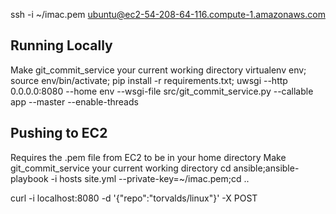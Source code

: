 

ssh -i ~/imac.pem ubuntu@ec2-54-208-64-116.compute-1.amazonaws.com

Running Locally
---------------
Make git_commit_service your current working directory
virtualenv env; source env/bin/activate; pip install -r requirements.txt; uwsgi --http 0.0.0.0:8080 --home env --wsgi-file src/git_commit_service.py --callable app --master --enable-threads

Pushing to EC2
--------------
Requires the .pem file from EC2 to be in your home directory
Make git_commit_service your current working directory
cd ansible;ansible-playbook -i hosts site.yml --private-key=~/imac.pem;cd ..


curl -i localhost:8080 -d '{"repo":"torvalds/linux"}' -X POST